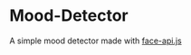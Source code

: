 # Mood-Detector
A simple mood detector made with [face-api.js](https://github.com/justadudewhohacks/face-api.js/)
